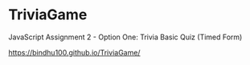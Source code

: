 # TriviaGame
JavaScript Assignment 2 - Option One: Trivia Basic Quiz (Timed Form)

https://bindhu100.github.io/TriviaGame/
